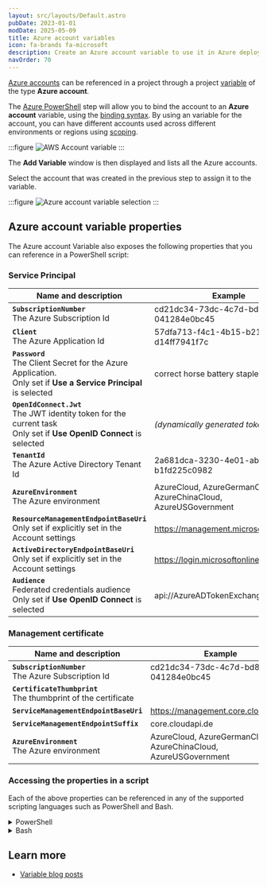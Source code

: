 ```yaml
---
layout: src/layouts/Default.astro
pubDate: 2023-01-01
modDate: 2025-05-09
title: Azure account variables
icon: fa-brands fa-microsoft
description: Create an Azure account variable to use it in Azure deployment steps
navOrder: 70
---
```


[Azure accounts](/docs/infrastructure/accounts/azure/) can be referenced in a project through a project [variable](/docs/projects/variables) of the type **Azure account**.

The [Azure PowerShell](/docs/deployments/azure/running-azure-powershell) step will allow you to bind the account to an **Azure account** variable, using the [binding syntax](/docs/projects/variables/#use-variables-in-step-definitions). By using an variable for the account, you can have different accounts used across different environments or regions using [scoping](/docs/projects/variables/#use-variables-in-step-definitions).

:::figure
![AWS Account variable](/docs/img/projects/variables/images/azure-account-variable.png)
:::

The **Add Variable** window is then displayed and lists all the Azure accounts.

Select the account that was created in the previous step to assign it to the variable.

:::figure
![Azure account variable selection](/docs/img/projects/variables/images/azure-account-variable-selection.png)
:::

## Azure account variable properties

The Azure account Variable also exposes the following properties that you can reference in a PowerShell script:

### Service Principal

| Name and description | Example |
| -------------------- | ------------------------|
| **`SubscriptionNumber`** <br/> The Azure Subscription Id | cd21dc34-73dc-4c7d-bd86-041284e0bc45 |
| **`Client`** <br/> The Azure Application Id | 57dfa713-f4c1-4b15-b21d-d14ff7941f7c |
| **`Password`** <br/> The Client Secret for the Azure Application. <br/> Only set if **Use a Service Principal** is selected | correct horse battery staple |
| **`OpenIdConnect.Jwt`** <br/> The JWT identity token for the current task <br/> Only set if **Use OpenID Connect** is selected | *(dynamically generated token)* |
| **`TenantId`** <br/> The Azure Active Directory Tenant Id | 2a681dca-3230-4e01-abcb-b1fd225c0982 |
| **`AzureEnvironment`** <br/> The Azure environment | AzureCloud, AzureGermanCloud, AzureChinaCloud, AzureUSGovernment |
| **`ResourceManagementEndpointBaseUri`** <br/> Only set if explicitly set in the Account settings | https://management.microsoftazure.de/  |
| **`ActiveDirectoryEndpointBaseUri`** <br/> Only set if explicitly set in the Account settings | https://login.microsoftonline.de/ |
| **`Audience`** <br/> Federated credentials audience <br/> Only set if **Use OpenID Connect** is selected | api://AzureADTokenExchange |

### Management certificate

| Name and description | Example|
| -------------------- | ------------------------|
| **`SubscriptionNumber`** <br/> The Azure Subscription Id | cd21dc34-73dc-4c7d-bd86-041284e0bc45 |
| **`CertificateThumbprint`** <br/> The thumbprint of the certificate | |
| **`ServiceManagementEndpointBaseUri`** <br/> | https://management.core.cloudapi.de |
| **`ServiceManagementEndpointSuffix`** <br/> | core.cloudapi.de  |
| **`AzureEnvironment`** <br/> The Azure environment | AzureCloud, AzureGermanCloud, AzureChinaCloud, AzureUSGovernment |

### Accessing the properties in a script

Each of the above properties can be referenced in any of the supported scripting languages such as PowerShell and Bash.

<details data-group="project-variables-azure-account-variables">
<summary>PowerShell</summary>

```powershell
# For an account with a variable name of 'azure account'

# Using $OctopusParameters
Write-Host 'AzureAccount.Id=' $OctopusParameters["azure account"]
Write-Host 'AzureAccount.Client=' $OctopusParameters["azure account.Client"]

# Directly as a variable
Write-Host 'AzureAccount.Id=' #{Azure account.Id}
Write-Host 'AzureAccount.Client='#{Azure account.Client}

# For an OpenId Connect account
Write-Host 'AzureAccount.OpenIdConnect.Jwt='#{Azure account.OpenIdConnect.Jwt}
Write-Host 'AzureAccount.Audience='#{Azure account.Audience}
```

</details>
<details data-group="project-variables-azure-account-variables">
<summary>Bash</summary>

```bash
# For an account with a variable name of 'azure account'

id=$(get_octopusvariable "azure account")
client=$(get_octopusvariable "azure account.Client")
echo "Azure Account Id is: $id"
echo "Azure Account Client is: $client"

# For an OpenID Connect account 
jwt=$(get_octopusvariable "azure account.OpenIdConnect.Jwt")
audience=$(get_octopusvariable "azure account.Audience")
echo "Azure Account JWT is: $jwt"
echo "Azure Account OIDC Audience is: $audience"
```

</details>

## Learn more

- [Variable blog posts](https://octopus.com/blog/tag/variables)
